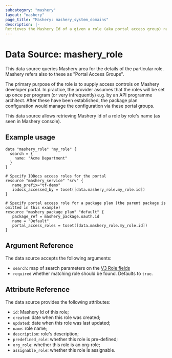 ```yaml
---
subcategory: "mashery"
layout: "mashery"
page_title: "Mashery: mashery_system_domains"
description: |-
Retrieves the Mashery Id of a given a role (aka portal access group) name.
---
```


# Data Source: mashery_role

This data source queries Mashery area for the details of the particular role. Mashery refers also to
these as "Portal Access Groups".

The primary purpose of the role is to supply access controls on Mashery developer portal. In practice,
the provider assumes that the roles will be set up once per program (or very infrequently)
e.g. by an API programme architect. After these have been established, the package plan configuration
would manage the configuration via these portal groups.

This data source allows retrieving Mashery Id of a role by role's name (as seen in Mashery console).

## Example usage

```hcl
data "mashery_role" "my_role" {
  search = {
    name: "Acme Department"
  }
}

# Specify IODocs access roles for the portal
resource "mashery_service" "srv" {
   name_prefix="tf-demo"
   iodocs_accessed_by = toset([data.mashery_role.my_role.id])
}

# Specify portal access role for a package plan (the parent package is omitted in this example)
resource "mashery_package_plan" "default" {
   package_ref = mashery_package.oauth.id
   name = "Default"
   portal_access_roles = toset([data.mashery_role.my_role.id])
}

```

## Argument Reference
The data source accepts the following arguments:
- `search`: map of search parameters on the [V3 Role fields](https://developer.mashery.com/docs/read/mashery_api/30/resources/roles)
- `required` whether matching role should be found. Defaults to `true`.

## Attribute Reference
The data source provides the following attributes:
- `id`: Mashery Id of this role;
- `created`: date when this role was created;
- `updated`: date when this role was last updated;
- `name`: role name;
- `description`: role's description;
- `predefined_role`: whether this role is pre-defined;
- `org_role`: whether this role is an org-role;
- `assignable_role`: whether this role is assignable.

